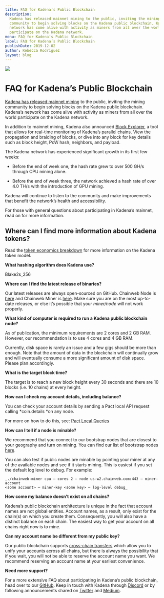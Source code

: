 ```yaml
---
title: FAQ for Kadena’s Public Blockchain
description:
  Kadena has released mainnet mining to the public, inviting the mining
  community to begin solving blocks on the Kadena public blockchain. Kadena’s
  network has come alive with activity as miners from all over the world
  participate on the Kadena network.
menu: FAQ for Kadena’s Public Blockchain
label: FAQ for Kadena’s Public Blockchain
publishDate: 2019-12-02
author: Rebecca Rodriguez
layout: blog
---
```


![](/assets/blog/2019/1_ssB8LvGuMvA270XnoZWHBQ.webp)

# FAQ for Kadena’s Public Blockchain

[Kadena has released mainnet mining](https://medium.com/kadena-io/kadena-releases-mainnet-mining-and-announces-token-sale-e4a8866da56)
to the public, inviting the mining community to begin solving blocks on the
Kadena public blockchain. Kadena’s network has come alive with activity as
miners from all over the world participate on the Kadena network.

In addition to mainnet mining, Kadena also announced
[Block Explorer](https://explorer.chainweb.com/), a tool that allows for
real-time monitoring of Kadena’s parallel chains. View the propagation and
braiding of blocks, or dive into any block for key details such as block height,
PoW hash, neighbors, and payload.

The Kadena network has experienced significant growth in its first few weeks:

- Before the end of week one, the hash rate grew to over 500 GH/s through CPU
  mining alone.

- Before the end of week three, the network achieved a hash rate of over 4.0
  TH/s with the introduction of GPU mining.

Kadena will continue to listen to the community and make improvements that
benefit the network’s health and accessibility.

For those with general questions about participating in Kadena’s mainnet, read
on for more information.

## Where can I find more information about Kadena tokens?

Read the
[token economics breakdown](https://medium.com/kadena-io/the-kadena-token-economic-model-8090d7545eef)
for more information on the Kadena token model.

**What hashing algorithm does Kadena use?**

Blake2s_256

**Where can I find the latest release of binaries?**

Our latest releases are always open-sourced on GitHub. Chainweb Node is
[here](https://github.com/kadena-io/chainweb-node/releases) and Chainweb Miner
is [here](https://github.com/kadena-io/chainweb-miner/releases). Make sure you
are on the most up-to-date releases, or else it’s possible that your
_miner/node_ will not work properly.

**What kind of computer is required to run a Kadena public blockchain node?**

As of publication, the minimum requirements are 2 cores and 2 GB RAM. However,
our recommendation is to use 4 cores and 4 GB RAM.

Currently, disk space is rarely an issue and a few gigs should be more than
enough. Note that the amount of data in the blockchain will continually grow and
will eventually consume a more significant amount of disk space. Please plan
accordingly.

**What is the target block time?**

The target is to reach a new block height every 30 seconds and there are 10
blocks (i.e. 10 chains) at every height.

**How can I check my account details, including balance?**

You can check your account details by sending a Pact local API request calling
*coin.details *on any node.

For more on how to do this, see:
[Pact Local Queries](https://github.com/kadena-io/chainweb-node/wiki/Pact-Local-Queries)

**How can I tell if a node is minable?**

We recommend that you connect to our bootstrap nodes that are closest to your
geography and turn on mining. You can find our list of bootstrap nodes
[here](https://github.com/kadena-io/chainweb-node/wiki).

You can also test if public nodes are minable by pointing your miner at any of
the available nodes and see if it starts mining. This is easiest if you set the
default log level to debug. For example:

```shell
_./chainweb-miner cpu — cores 2 — node us-w2.chainweb.com:443 — miner-account
<some account> — miner-key <some key> — log-level debug_
```

**How come my balance doesn’t exist on all chains?**

Kadena’s public blockchain architecture is unique in the fact that account names
are not global entities. Account names, as a result, only exist for the chain(s)
on which you create them. Consequently, you will also have a distinct balance on
each chain. The easiest way to get your account on all chains right now is to
mine.

**Can my account name be different from my public key?**

Our public blockchain supports
[cross-chain transfers](https://github.com/kadena-io/chainweb-node/blob/5ba732d8d003d00afb68053bab6b2f549d6157bc/pact/coin-contract/coin.pact#L408)
which allow you to unify your accounts across all chains, but there is always
the possibility that if you wait, you will not be able to reserve the account
name you want. We recommend reserving an account name at your earliest
convenience.

**Need more support?**

For a more extensive FAQ about participating in Kadena’s public blockchain, head
over to our
[GitHub](https://github.com/kadena-io/chainweb-node/wiki/Chainweb-FAQ). Keep in
touch with Kadena through
[Discord](https://discordapp.com/invite/bsUcWmX?utm_source=tropyc) or by
following announcements shared on [Twitter](https://twitter.com/kadena_io) and
[Medium](https://medium.com/kadena-io).
